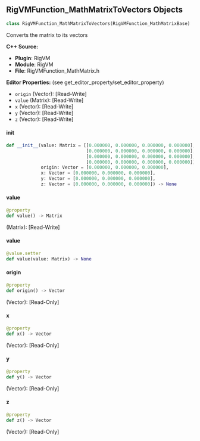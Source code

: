## RigVMFunction_MathMatrixToVectors Objects

```python
class RigVMFunction_MathMatrixToVectors(RigVMFunction_MathMatrixBase)
```

Converts the matrix to its vectors

**C++ Source:**

- **Plugin**: RigVM
- **Module**: RigVM
- **File**: RigVMFunction_MathMatrix.h

**Editor Properties:** (see get_editor_property/set_editor_property)

- ``origin`` (Vector):  [Read-Write]
- ``value`` (Matrix):  [Read-Write]
- ``x`` (Vector):  [Read-Write]
- ``y`` (Vector):  [Read-Write]
- ``z`` (Vector):  [Read-Write]

<a id="unreal.RigVMFunction_MathMatrixToVectors.__init__"></a>

#### __init__

```python
def __init__(value: Matrix = [[0.000000, 0.000000, 0.000000, 0.000000],
                              [0.000000, 0.000000, 0.000000, 0.000000],
                              [0.000000, 0.000000, 0.000000, 0.000000],
                              [0.000000, 0.000000, 0.000000, 0.000000]],
             origin: Vector = [0.000000, 0.000000, 0.000000],
             x: Vector = [0.000000, 0.000000, 0.000000],
             y: Vector = [0.000000, 0.000000, 0.000000],
             z: Vector = [0.000000, 0.000000, 0.000000]) -> None
```

<a id="unreal.RigVMFunction_MathMatrixToVectors.value"></a>

#### value

```python
@property
def value() -> Matrix
```

(Matrix):  [Read-Write]

<a id="unreal.RigVMFunction_MathMatrixToVectors.value"></a>

#### value

```python
@value.setter
def value(value: Matrix) -> None
```

<a id="unreal.RigVMFunction_MathMatrixToVectors.origin"></a>

#### origin

```python
@property
def origin() -> Vector
```

(Vector):  [Read-Only]

<a id="unreal.RigVMFunction_MathMatrixToVectors.x"></a>

#### x

```python
@property
def x() -> Vector
```

(Vector):  [Read-Only]

<a id="unreal.RigVMFunction_MathMatrixToVectors.y"></a>

#### y

```python
@property
def y() -> Vector
```

(Vector):  [Read-Only]

<a id="unreal.RigVMFunction_MathMatrixToVectors.z"></a>

#### z

```python
@property
def z() -> Vector
```

(Vector):  [Read-Only]

<a id="unreal.RigUnit_MathMatrixToVectors"></a>